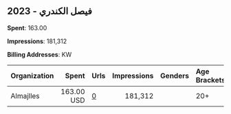 ## 2023 - فيصل الكندري 
**Spent**: 163.00

**Impressions**: 181,312

**Billing Addresses**: KW

|Organization|Spent|Urls|Impressions|Genders|Age Brackets|Country Codes|
|:---|---:|:---|---:|:---|:---|:---|
|Almajlles|163.00 USD|[0](https://www.snap.com/political-ads/asset/3bc054ce2db294387ba301871bd72083b48857a416d5fab41762be4ff4855c6c?mediaType=png)|181,312||20+|kuwait|
